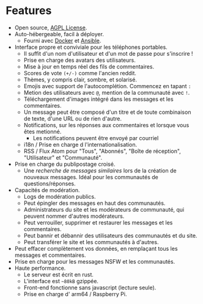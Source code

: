 # Features

- Open source, [AGPL License](/LICENSE).
- Auto-hébergeable, facil à déployer.
  - Fourni avec [Docker](#docker) et [Ansible](#ansible).
- Interface propre et conviviale pour les téléphones portables.
  - Il suffit d'un nom d'utilisateur et d'un mot de passe pour s'inscrire !
  - Prise en charge des avatars des utilisateurs.
  - Mise à jour en temps réel des fils de commentaires.
  - Scores de vote `(+/-)` comme l'ancien reddit.
  - Thèmes, y compris clair, sombre, et solarisé.
  - Emojis avec support de l'autocomplétion. Commencez en tapant `:`
  - Metion des utilisateurs avec `@`, mention de la communauté avec `!`.
  - Téléchargement d'images intégré dans les messages et les commentaires.
  - Un message peut être composé d'un titre et de toute combinaison de texte, d'une URL ou de rien d'autre.
  - Notifications, sur les réponses aux commentaires et lorsque vous êtes metionné.
    - Les notifications peuvent être envoyé par courriel
  - i18n / Prise en charge d l'internationalisation.
  - RSS / Flux Atom pour "Tous", "Abonnés", "Boîte de réception", "Utilisateur" et "Communauté".
- Prise en charge du publipostage croisé.
  - Une *recherche de messages similaires* lors de la création de nouveaux messages. Idéal pour les communautés de questions/réponses.
- Capacités de modération.
  - Logs de modération publics.
  - Peut épingler des messages en haut des communautés.
  - Administrateurs du site et les modérateurs de communauté, qui peuvent nommer d'autres modérateurs.
  - Peut verrouiller, supprimer et restaurer les messages et les commentaires.
  - Peut bannir et débannir des utilisateurs des communautés et du site.
  - Peut transférer le site et les communautés à d'autres.
- Peut effacer complètement vos données, en remplaçant tous les messages et commentaires.
- Prise en charge pour les messages NSFW et les communautés.
- Haute performance.
  - Le serveur est écrit en rust.
  - L'interface est `~80kB` gzippée.
  - Front-end fonctionne sans javascript (lecture seule).
  - Prise en charge d' arm64 / Raspberry Pi.
